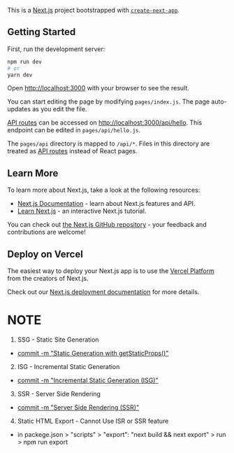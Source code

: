This is a [Next.js](https://nextjs.org/) project bootstrapped with [`create-next-app`](https://github.com/vercel/next.js/tree/canary/packages/create-next-app).

## Getting Started

First, run the development server:

```bash
npm run dev
# or
yarn dev
```

Open [http://localhost:3000](http://localhost:3000) with your browser to see the result.

You can start editing the page by modifying `pages/index.js`. The page auto-updates as you edit the file.

[API routes](https://nextjs.org/docs/api-routes/introduction) can be accessed on [http://localhost:3000/api/hello](http://localhost:3000/api/hello). This endpoint can be edited in `pages/api/hello.js`.

The `pages/api` directory is mapped to `/api/*`. Files in this directory are treated as [API routes](https://nextjs.org/docs/api-routes/introduction) instead of React pages.

## Learn More

To learn more about Next.js, take a look at the following resources:

- [Next.js Documentation](https://nextjs.org/docs) - learn about Next.js features and API.
- [Learn Next.js](https://nextjs.org/learn) - an interactive Next.js tutorial.

You can check out [the Next.js GitHub repository](https://github.com/vercel/next.js/) - your feedback and contributions are welcome!

## Deploy on Vercel

The easiest way to deploy your Next.js app is to use the [Vercel Platform](https://vercel.com/new?utm_medium=default-template&filter=next.js&utm_source=create-next-app&utm_campaign=create-next-app-readme) from the creators of Next.js.

Check out our [Next.js deployment documentation](https://nextjs.org/docs/deployment) for more details.


# NOTE
1. SSG - Static Site Generation
  - [commit -m "Static Generation with getStaticProps()"](https://github.com/chefboyronron/learning-nextjs/commit/144a3dce37b9ff9c47a5524b1dd453448df518d7)
2. ISG - Incremental Static Generation
  - [commit -m "Incremental Static Generation (ISG)"](https://github.com/chefboyronron/learning-nextjs/commit/c727f21a7fcd73130a02967abed3a5817cf9c8ca)
3. SSR - Server Side Rendering
  - [commit -m "Server Side Rendering (SSR)"](https://github.com/chefboyronron/learning-nextjs/commit/cd79d02b267c33c88df04786ba0f1d80f2fbcd7c)
4. Static HTML Export - Cannot Use ISR or SSR feature
  - in packege.json > "scripts" > "export": "next build && next export" > run > npm run export